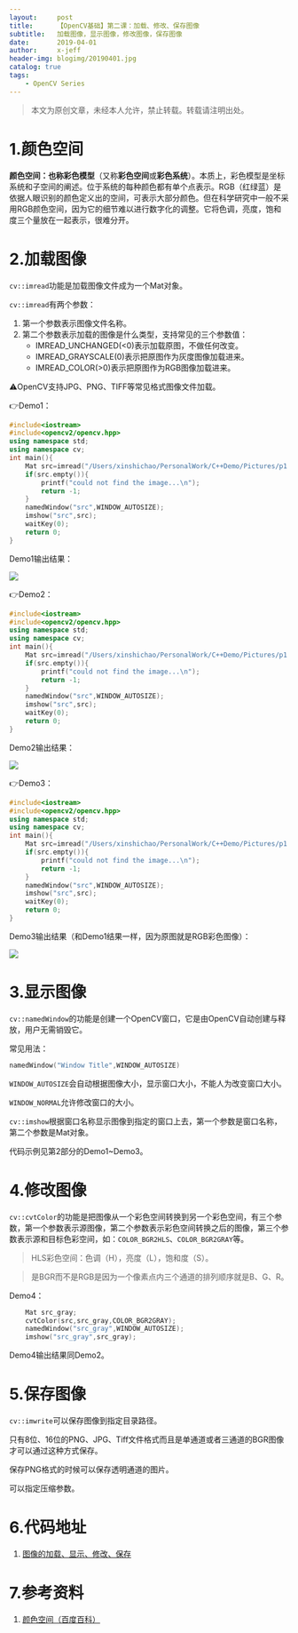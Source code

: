 ```yaml
---
layout:     post
title:      【OpenCV基础】第二课：加载、修改、保存图像
subtitle:   加载图像，显示图像，修改图像，保存图像
date:       2019-04-01
author:     x-jeff
header-img: blogimg/20190401.jpg
catalog: true
tags:
    - OpenCV Series
---
```

>本文为原创文章，未经本人允许，禁止转载。转载请注明出处。

# 1.颜色空间

**颜色空间：**也称**彩色模型**（又称**彩色空间**或**彩色系统**）。本质上，彩色模型是坐标系统和子空间的阐述。位于系统的每种颜色都有单个点表示。RGB（红绿蓝）是依据人眼识别的颜色定义出的空间，可表示大部分颜色。但在科学研究中一般不采用RGB颜色空间，因为它的细节难以进行数字化的调整。它将色调，亮度，饱和度三个量放在一起表示，很难分开。

# 2.加载图像

`cv::imread`功能是加载图像文件成为一个Mat对象。

`cv::imread`有两个参数：

1. 第一个参数表示图像文件名称。
2. 第二个参数表示加载的图像是什么类型，支持常见的三个参数值：
	* IMREAD_UNCHANGED(<0)表示加载原图，不做任何改变。
	* IMREAD_GRAYSCALE(0)表示把原图作为灰度图像加载进来。
	* IMREAD_COLOR(>0)表示把原图作为RGB图像加载进来。

⚠️OpenCV支持JPG、PNG、TIFF等常见格式图像文件加载。

👉Demo1：

```c++
#include<iostream>
#include<opencv2/opencv.hpp>
using namespace std;
using namespace cv;
int main(){
    Mat src=imread("/Users/xinshichao/PersonalWork/C++Demo/Pictures/p1.jpeg",IMREAD_UNCHANGED);
    if(src.empty()){
        printf("could not find the image...\n");
        return -1;
    }
    namedWindow("src",WINDOW_AUTOSIZE);
    imshow("src",src);
    waitKey(0);
    return 0;
}
```

Demo1输出结果：

![](https://ws1.sinaimg.cn/large/006tKfTcly1g1psrnsd03j30ze0naqv5.jpg)

👉Demo2：

```c++
#include<iostream>
#include<opencv2/opencv.hpp>
using namespace std;
using namespace cv;
int main(){
    Mat src=imread("/Users/xinshichao/PersonalWork/C++Demo/Pictures/p1.jpeg",IMREAD_GRAYSCALE);
    if(src.empty()){
        printf("could not find the image...\n");
        return -1;
    }
    namedWindow("src",WINDOW_AUTOSIZE);
    imshow("src",src);
    waitKey(0);
    return 0;
}
```

Demo2输出结果：

![](https://ws1.sinaimg.cn/large/006tKfTcly1g1psu0cgw9j30zk0n84qp.jpg)

👉Demo3：

```c++
#include<iostream>
#include<opencv2/opencv.hpp>
using namespace std;
using namespace cv;
int main(){
    Mat src=imread("/Users/xinshichao/PersonalWork/C++Demo/Pictures/p1.jpeg",IMREAD_COLOR);
    if(src.empty()){
        printf("could not find the image...\n");
        return -1;
    }
    namedWindow("src",WINDOW_AUTOSIZE);
    imshow("src",src);
    waitKey(0);
    return 0;
}
```

Demo3输出结果（和Demo1结果一样，因为原图就是RGB彩色图像）：

![](https://ws1.sinaimg.cn/large/006tKfTcly1g1psrnsd03j30ze0naqv5.jpg)

# 3.显示图像

`cv::namedWindow`的功能是创建一个OpenCV窗口，它是由OpenCV自动创建与释放，用户无需销毁它。

常见用法：

```c++
namedWindow("Window Title",WINDOW_AUTOSIZE)
```

`WINDOW_AUTOSIZE`会自动根据图像大小，显示窗口大小，不能人为改变窗口大小。

`WINDOW_NORMAL`允许修改窗口的大小。

`cv::imshow`根据窗口名称显示图像到指定的窗口上去，第一个参数是窗口名称，第二个参数是Mat对象。

代码示例见第2部分的Demo1~Demo3。

# 4.修改图像

`cv::cvtColor`的功能是把图像从一个彩色空间转换到另一个彩色空间，有三个参数，第一个参数表示源图像，第二个参数表示彩色空间转换之后的图像，第三个参数表示源和目标色彩空间，如：`COLOR_BGR2HLS`、`COLOR_BGR2GRAY`等。

>HLS彩色空间：色调（H），亮度（L），饱和度（S）。

>是BGR而不是RGB是因为一个像素点内三个通道的排列顺序就是B、G、R。

Demo4：

```c++
    Mat src_gray;
    cvtColor(src,src_gray,COLOR_BGR2GRAY);
    namedWindow("src_gray",WINDOW_AUTOSIZE);
    imshow("src_gray",src_gray);
```

Demo4输出结果同Demo2。

# 5.保存图像

`cv::imwrite`可以保存图像到指定目录路径。

只有8位、16位的PNG、JPG、Tiff文件格式而且是单通道或者三通道的BGR图像才可以通过这种方式保存。

保存PNG格式的时候可以保存透明通道的图片。

可以指定压缩参数。

# 6.代码地址

1. [图像的加载、显示、修改、保存](https://github.com/x-jeff/OpenCV_Code_Demo/tree/master/Demo2)

# 7.参考资料

1. [颜色空间（百度百科）](https://baike.baidu.com/item/颜色空间/10834848?fr=aladdin)